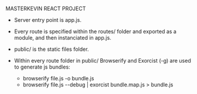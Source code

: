 MASTERKEVIN REACT PROJECT

- Server entry point is app.js.

- Every route is specified within the routes/ folder and exported as a module, and then instanciated in app.js.

- public/ is the static files folder.

- Within every route folder in public/ Browserify and Exorcist (-g) are used to generate js bundles:
	+  browserify file.js -o bundle.js
	+  browserify file.js --debug | exorcist bundle.map.js > bundle.js
